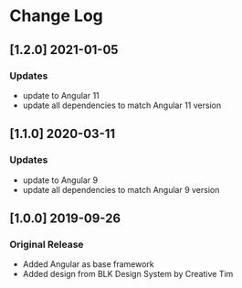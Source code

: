 # Change Log

## [1.2.0] 2021-01-05
### Updates
- update to Angular 11
- update all dependencies to match Angular 11 version

## [1.1.0] 2020-03-11
### Updates
- update to Angular 9
- update all dependencies to match Angular 9 version

## [1.0.0] 2019-09-26
### Original Release
- Added Angular as base framework
- Added design from BLK Design System by Creative Tim
